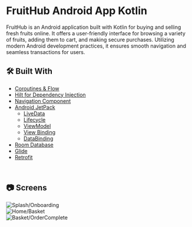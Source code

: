 # FruitHub Android App Kotlin
FruitHub is an Android application built with Kotlin for buying and selling fresh fruits online. It offers a user-friendly interface for browsing a variety of fruits, adding them to cart, and making secure purchases. Utilizing modern Android development practices, it ensures smooth navigation and seamless transactions for users.
</br>
## 🛠 Built With
- [Coroutines & Flow](https://developer.android.com/kotlin/flow)
- [Hilt for Dependency Injection](https://developer.android.com/training/dependency-injection/hilt-android)
- [Navigation Component](https://developer.android.com/guide/navigation/navigation-getting-started)
- [Android JetPack](https://developer.android.com/jetpack)
    - [LiveData](https://developer.android.com/topic/libraries/architecture/livedata)
    - [Lifecycle](https://developer.android.com/topic/libraries/architecture/lifecycle)
    - [ViewModel](https://developer.android.com/topic/libraries/architecture/viewmodel)
    - [View Binding](https://developer.android.com/topic/libraries/view-binding)
    - [DataBinding](https://developer.android.com/topic/libraries/view-binding)
- [Room Database](https://developer.android.com/training/data-storage/room)
- [Glide](https://github.com/bumptech/glide)
- [Retrofit](https://square.github.io/retrofit)

</br>

## 📷 Screens
![Splash/Onboarding](https://github.com/alijanmirzayev/FruitHubApp_Kotlin/assets/117976622/9c7b31d9-cfea-424b-9e8e-1b79f5557b0d)
</br>
![Home/Basket](https://github.com/alijanmirzayev/FruitHubApp_Kotlin/assets/117976622/8c454123-f72d-4b26-b308-092027602e28)
</br>
![Basket/OrderComplete](https://github.com/alijanmirzayev/FruitHubApp_Kotlin/assets/117976622/c640f866-eae6-4215-98ad-09b001682928)
